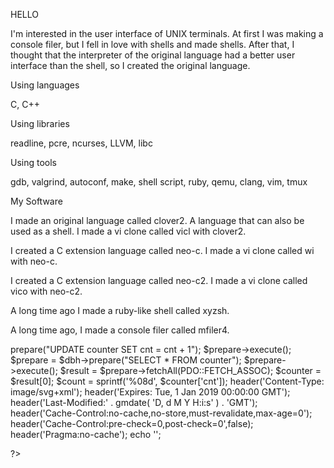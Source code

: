 HELLO

I'm interested in the user interface of UNIX terminals. At first I was making a console filer, but I fell in love with shells and made shells. After that, I thought that the interpreter of the original language had a better user interface than the shell, so I created the original language.

Using languages

C, C++

Using libraries

readline, pcre, ncurses, LLVM, libc

Using tools

gdb, valgrind, autoconf, make, shell script, ruby, qemu, clang, vim, tmux

My Software

I made an original language called clover2. A language that can also be used as a shell. I made a vi clone called vicl with clover2.

I created a C extension language called neo-c. I made a vi clone called wi with neo-c.

I created a C extension language called neo-c2. I made a vi clone called vico with neo-c2.

A long time ago I made a ruby-like shell called xyzsh.

A long time ago, I made a console filer called mfiler4.

<?php
define('WIDTH', 27);
define('HEIGHT', 28);
define('DIGIT', 8);

$dbh = new PDO(
    'connection',
    'user',
    'password'
);

$prepare = $dbh->prepare("UPDATE counter SET cnt = cnt + 1");
$prepare->execute();

$prepare = $dbh->prepare("SELECT * FROM counter");
$prepare->execute();
$result = $prepare->fetchAll(PDO::FETCH_ASSOC);
$counter = $result[0];
$count = sprintf('%08d', $counter['cnt']);

header('Content-Type: image/svg+xml');
header('Expires: Tue, 1 Jan 2019 00:00:00 GMT');
header('Last-Modified:' . gmdate( 'D, d M Y H:i:s' ) . 'GMT');
header('Cache-Control:no-cache,no-store,must-revalidate,max-age=0');
header('Cache-Control:pre-check=0,post-check=0',false);
header('Pragma:no-cache');

echo '<?xml version="1.0" encoding="UTF-8"?>';
?>
<svg width="<?= WIDTH * DIGIT ?>px" height="<?= HEIGHT ?>px" version="1.1" xmlns="http://www.w3.org/2000/svg" xmlns:xlink="http://www.w3.org/1999/xlink">
<title>Counter</title>
<g id="Page-1" stroke="none" stroke-width="1" fill="none" fill-rule="evenodd">
<?php for ($i = 0; $i < DIGIT; $i++): ?>
<rect id="Rectangle" fill="#000000" x="<?= $i * WIDTH ?>" y="0" width="<?= WIDTH ?>" height="<?= HEIGHT ?>"></rect>
<text id="0" font-family="Courier" font-size="24" font-weight="normal" fill="#00FF00">
<tspan x="<?= $i * WIDTH + 6 ?>" y="22"><?= $count[$i] ?></tspan>
</text>
<?php endfor ?>
</g>
</svg>

